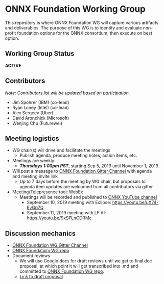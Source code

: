 # ONNX Foundation Working Group

This repository is where ONNX Foundation WG will capture various artifacts and deliverables. The purpose of this WG is to identify and evaluate non-profit foundation options for the ONNX consortium, then execute on best option.

## Working Group Status
**ACTIVE**

## Contributors
*Note: Contributors list will be updated based on participation.*
* Jim Spohrer (IBM) (co-lead) 
* Ryan Loney (Intel) (co-lead) 
* Alex Sergeev (Uber) 
* David Aronchick (Microsoft) 
* Wenjing Chu (Futurewei) 

## Meeting logistics  
* WG chair(s) will drive and facilitate the meetings
  * Publish agenda, produce meeting notes, action items, etc.
* Meetings are weekly
  * ***Thursdays 1:00pm PST***, starting Sep 5, 2019 until November 1, 2019.
* Will post a message to [ONNX Foundation Gitter Channel](https://gitter.im/onnx/foundation) with agenda and meeting invite link
  * Up to 7 days before the meeting by WG chair, but proposals to agenda item updates are welcomed from all contributors via gitter
* Meeting/Telepresence tool: WebEx  
  * Meetings will be recorded and published to [ONNX YouTube channel](https://www.youtube.com/channel/UCIg4Cceqra3rtJEC5LPTdtw)  
    * September 10, 2019 meeting with Eclipse: https://youtu.be/uX74-EyGp7Q  
    * September 11, 2019 meeting with LF AI: https://youtu.be/9xSPLnCDRMc  

## Discussion mechanics  
* [ONNX Foundation WG Gitter Channel](https://gitter.im/onnx/foundation)
* [ONNX Foundatiom WG repo](https://github.com/onnx/working-groups/foundation)
* Document reviews
  * We will use Google docs for draft reviews until we get to final doc proposal, at which point it will get transcribed into .md and committed to [ONNX Foundation WG repo](https://github.com/onnx/working-groups/foundation).
  * [Link to draft proposal](https://docs.google.com/document/d/1nGV8un_BcOeAbIiDP-Ze9Ar2_QUpp5okoCWhxv0cyAo/edit?usp=sharing)  
